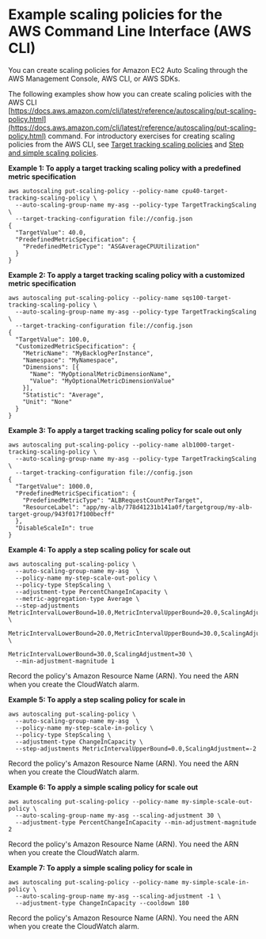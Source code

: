 # Example scaling policies for the AWS Command Line Interface \(AWS CLI\)<a name="examples-scaling-policies"></a>

You can create scaling policies for Amazon EC2 Auto Scaling through the AWS Management Console, AWS CLI, or AWS SDKs\. 

The following examples show how you can create scaling policies with the AWS CLI [https://docs.aws.amazon.com/cli/latest/reference/autoscaling/put-scaling-policy.html](https://docs.aws.amazon.com/cli/latest/reference/autoscaling/put-scaling-policy.html) command\. For introductory exercises for creating scaling policies from the AWS CLI, see [Target tracking scaling policies](as-scaling-target-tracking.md) and [Step and simple scaling policies](as-scaling-simple-step.md)\. 

**Example 1: To apply a target tracking scaling policy with a predefined metric specification**

```
aws autoscaling put-scaling-policy --policy-name cpu40-target-tracking-scaling-policy \
  --auto-scaling-group-name my-asg --policy-type TargetTrackingScaling \
  --target-tracking-configuration file://config.json
{
  "TargetValue": 40.0,
  "PredefinedMetricSpecification": {
    "PredefinedMetricType": "ASGAverageCPUUtilization"
  }
}
```

**Example 2: To apply a target tracking scaling policy with a customized metric specification**

```
aws autoscaling put-scaling-policy --policy-name sqs100-target-tracking-scaling-policy \
  --auto-scaling-group-name my-asg --policy-type TargetTrackingScaling \
  --target-tracking-configuration file://config.json
{
  "TargetValue": 100.0,
  "CustomizedMetricSpecification": {
    "MetricName": "MyBacklogPerInstance",
    "Namespace": "MyNamespace",
    "Dimensions": [{
      "Name": "MyOptionalMetricDimensionName",
      "Value": "MyOptionalMetricDimensionValue"
    }],
    "Statistic": "Average",
    "Unit": "None"
  }
}
```

**Example 3: To apply a target tracking scaling policy for scale out only**

```
aws autoscaling put-scaling-policy --policy-name alb1000-target-tracking-scaling-policy \
  --auto-scaling-group-name my-asg --policy-type TargetTrackingScaling \
  --target-tracking-configuration file://config.json
{
  "TargetValue": 1000.0,
  "PredefinedMetricSpecification": {
    "PredefinedMetricType": "ALBRequestCountPerTarget",
    "ResourceLabel": "app/my-alb/778d41231b141a0f/targetgroup/my-alb-target-group/943f017f100becff"
  },
  "DisableScaleIn": true
}
```

**Example 4: To apply a step scaling policy for scale out**

```
aws autoscaling put-scaling-policy \
  --auto-scaling-group-name my-asg  \
  --policy-name my-step-scale-out-policy \
  --policy-type StepScaling \
  --adjustment-type PercentChangeInCapacity \
  --metric-aggregation-type Average \
  --step-adjustments MetricIntervalLowerBound=10.0,MetricIntervalUpperBound=20.0,ScalingAdjustment=10 \
                     MetricIntervalLowerBound=20.0,MetricIntervalUpperBound=30.0,ScalingAdjustment=20 \
                     MetricIntervalLowerBound=30.0,ScalingAdjustment=30 \
  --min-adjustment-magnitude 1
```

Record the policy's Amazon Resource Name \(ARN\)\. You need the ARN when you create the CloudWatch alarm\.

**Example 5: To apply a step scaling policy for scale in**

```
aws autoscaling put-scaling-policy \
  --auto-scaling-group-name my-asg  \
  --policy-name my-step-scale-in-policy \
  --policy-type StepScaling \
  --adjustment-type ChangeInCapacity \
  --step-adjustments MetricIntervalUpperBound=0.0,ScalingAdjustment=-2
```

Record the policy's Amazon Resource Name \(ARN\)\. You need the ARN when you create the CloudWatch alarm\.

**Example 6: To apply a simple scaling policy for scale out**

```
aws autoscaling put-scaling-policy --policy-name my-simple-scale-out-policy \
  --auto-scaling-group-name my-asg --scaling-adjustment 30 \
  --adjustment-type PercentChangeInCapacity --min-adjustment-magnitude 2
```

Record the policy's Amazon Resource Name \(ARN\)\. You need the ARN when you create the CloudWatch alarm\.

**Example 7: To apply a simple scaling policy for scale in**

```
aws autoscaling put-scaling-policy --policy-name my-simple-scale-in-policy \
  --auto-scaling-group-name my-asg --scaling-adjustment -1 \
  --adjustment-type ChangeInCapacity --cooldown 180
```

Record the policy's Amazon Resource Name \(ARN\)\. You need the ARN when you create the CloudWatch alarm\.